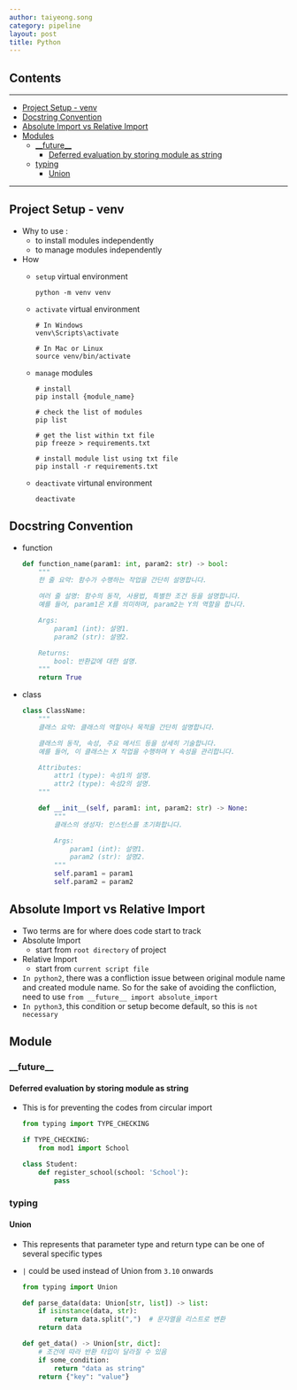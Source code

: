 ```yaml
---
author: taiyeong.song
category: pipeline
layout: post
title: Python
---
```


## Contents
---

- [Project Setup - venv](#project-setup---venv)
- [Docstring Convention](#docstring-convention)
- [Absolute Import vs Relative Import](#absolute-import-vs-relative-import)
- [Modules](#modules)
    - [\_\_future\_\_](#__future__)
        - [Deferred evaluation by storing module as string](#deferred-evaluation-by-storing-module-as-string)
    - [typing](#typing)
        - [Union](#union)

---


## Project Setup - venv
- Why to use : 
    - to install modules independently
    - to manage modules independently
- How
    - `setup` virtual environment
        
        ```
        python -m venv venv
        ```

    - `activate` virtual environment

        ```
        # In Windows 
        venv\Scripts\activate

        # In Mac or Linux
        source venv/bin/activate
        ```
    
    - `manage` modules

        ```
        # install
        pip install {module_name}

        # check the list of modules
        pip list

        # get the list within txt file
        pip freeze > requirements.txt

        # install module list using txt file
        pip install -r requirements.txt
        ```

    - `deactivate` virtunal environment

        ```
        deactivate
        ```

## Docstring Convention

- function
  
    ```python
    def function_name(param1: int, param2: str) -> bool:
        """
        한 줄 요약: 함수가 수행하는 작업을 간단히 설명합니다.

        여러 줄 설명: 함수의 동작, 사용법, 특별한 조건 등을 설명합니다.
        예를 들어, param1은 X를 의미하며, param2는 Y의 역할을 합니다.

        Args:
            param1 (int): 설명1.
            param2 (str): 설명2.

        Returns:
            bool: 반환값에 대한 설명.
        """
        return True
    ```

- class

    ```python
    class ClassName:
        """
        클래스 요약: 클래스의 역할이나 목적을 간단히 설명합니다.

        클래스의 동작, 속성, 주요 메서드 등을 상세히 기술합니다.
        예를 들어, 이 클래스는 X 작업을 수행하며 Y 속성을 관리합니다.

        Attributes:
            attr1 (type): 속성1의 설명.
            attr2 (type): 속성2의 설명.
        """

        def __init__(self, param1: int, param2: str) -> None:
            """
            클래스의 생성자: 인스턴스를 초기화합니다.

            Args:
                param1 (int): 설명1.
                param2 (str): 설명2.
            """
            self.param1 = param1
            self.param2 = param2

    ```

## Absolute Import vs Relative Import

- Two terms are for where does code start to track 
- Absolute Import
    - start from `root directory` of project
- Relative Import
    - start from `current script file`
- `In python2`, there was a confliction issue between original module name and created module name. So for the sake of avoiding the confliction, need to use `from __future__ import absolute_import`
- `In python3`, this condition or setup become default, so this is `not necessary`

## Module

### \_\_future\_\_

#### Deferred evaluation by storing module as string

- This is for preventing the codes from circular import

    ```python
    from typing import TYPE_CHECKING

    if TYPE_CHECKING:
        from mod1 import School

    class Student:
        def register_school(school: 'School'):
            pass
    ```

### typing

#### Union

- This represents that parameter type and return type can be one of several specific types
- `|` could be used instead of Union from `3.10` onwards

    ```python
    from typing import Union

    def parse_data(data: Union[str, list]) -> list:
        if isinstance(data, str):
            return data.split(",")  # 문자열을 리스트로 변환
        return data

    def get_data() -> Union[str, dict]:
        # 조건에 따라 반환 타입이 달라질 수 있음
        if some_condition:
            return "data as string"
        return {"key": "value"}

    ``` 
